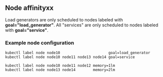 ## Node affinityxx

Load generators are only scheduled to nodes labeled with **goal="load_generator"**.
All "services" are only scheduled to nodes labeled with **goal="service"**.

### Example node configuration

```
kubectl label node node10                      goal=load_generator
kubectl label node node10 node11 node13 node14 goal=service

kubectl label node node10 node11 node12 memory=1lm
kubectl label node node13 node14        memory=2lm
```



